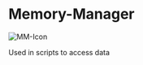# Memory-Manager
![MM-Icon](https://github.com/Arnaud-5G/Memory-Manager/assets/118852908/5adbc97a-59b5-443b-a212-c744c38ff801)

Used in scripts to access data
